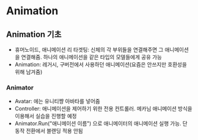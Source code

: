 # Animation

## Animation 기초

- 휴머노이드, 애니메이션 리 타겟팅: 신체의 각 부위들을 연결해주면 그 애니메이션을 연결해줌. 하나의 애니메이션을 같은 타입의 모델들에게 공유 가능
- Animation: 레거시, 구버전에서 사용하던 애니메이션(요즘은 안쓰지만 호환성을 위해 남겨줌)


### Animator

- Avatar: 에는 유니티쨩 아바타를 넣어줌
- Controller: 애니메이션을 제어하기 위한 전용 컨트롤러. 메카님 애니메이션 방식을 이용해서 실습을 진행할 예정
- Animator.Run("애니메이션 이름") 으로 애니메이터의 애니메이션 실행 가능. 단 동작 전환에서 블랜딩 적용 안됨